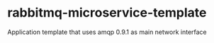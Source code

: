 # rabbitmq-microservice-template
Application template that uses amqp 0.9.1 as main network interface
